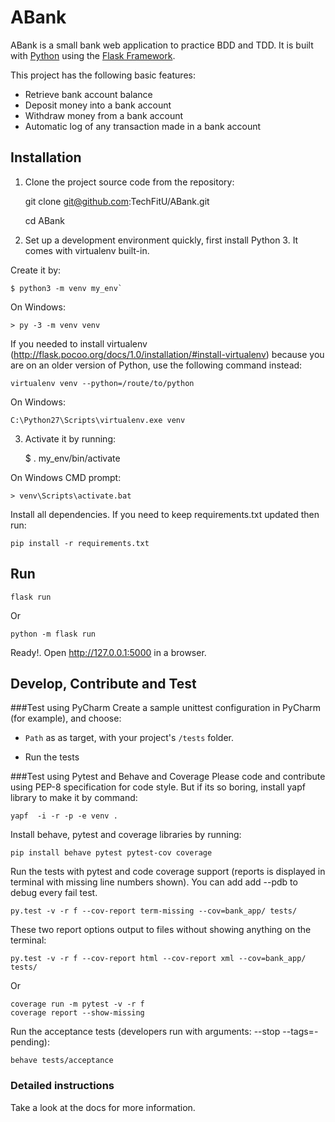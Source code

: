 # ABank

ABank is a small bank web application to practice BDD and TDD. It is built with [Python][0] using the [Flask Framework][1].

This project has the following basic features:

* Retrieve bank account balance
* Deposit money into a bank account
* Withdraw money from a bank account
* Automatic log of any transaction made in a bank account 

## Installation

1. Clone the project source code from the repository:

    
    git clone git@github.com:TechFitU/ABank.git
    
    cd ABank 

2. Set up a development environment quickly, first install Python 3. It
comes with virtualenv built-in.

Create it by:

    $ python3 -m venv my_env`

On Windows:


    > py -3 -m venv venv
    

If you needed to install virtualenv (http://flask.pocoo.org/docs/1.0/installation/#install-virtualenv) because you are on an older version of Python, use the following command instead:

    virtualenv venv --python=/route/to/python

On Windows:

    C:\Python27\Scripts\virtualenv.exe venv
   
3. Activate it by running:


    $ . my_env/bin/activate
 

On Windows CMD prompt:

    > venv\Scripts\activate.bat

Install all dependencies. If you need to keep requirements.txt updated then run:

    pip install -r requirements.txt

## Run

    flask run
Or
 
    python -m flask run


Ready!. Open http://127.0.0.1:5000 in a browser.

    
## Develop, Contribute and Test
###Test using PyCharm
Create a sample unittest configuration in PyCharm (for example), and choose:

- `Path` as as target, with your project's `/tests` folder.

- Run the tests

###Test using Pytest and Behave and Coverage
Please code and contribute using PEP-8 specification for code style. But if its so boring, install yapf library to make it by command:

    yapf  -i -r -p -e venv .
    
Install behave, pytest and coverage libraries by running:

    pip install behave pytest pytest-cov coverage
   
Run the tests with pytest and code coverage support (reports is displayed in terminal with missing line numbers shown).
You can add add --pdb to debug every fail test.

    py.test -v -r f --cov-report term-missing --cov=bank_app/ tests/

These two report options output to files without showing anything on the terminal:

    py.test -v -r f --cov-report html --cov-report xml --cov=bank_app/ tests/

Or

    coverage run -m pytest -v -r f
    coverage report --show-missing
    
Run the acceptance tests (developers run with arguments: --stop --tags=-pending):

    behave tests/acceptance

### Detailed instructions

Take a look at the docs for more information.

[0]: https://www.python.org/
[1]: https://flask.pocoo.org/
